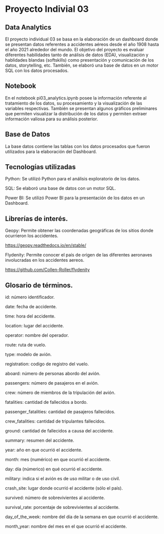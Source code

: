 # Proyecto Indivial 03
## Data Analytics

El proyecto individual 03 se basa en la elaboración de un dashboard donde se presentan datos referentes a accidentes aéreos desde el año 1908 hasta el año 2021 alrededor del mundo. El objetivo del proyecto es evaluar diferentes habilidades tanto de análisis de datos (EDA), visualización y hablidades blandas (softskills) como presentación y comunicación de los datos, storytelling, etc. También, se elaboró una base de datos en un motor SQL con los datos procesados.

## Notebook

En el notebook pi03_analytics.ipynb posee la información referente al tratamiento de los datos, su procesamiento y la visualización de las variables respectivas. También se presentan algunos gráficos preliminares que permiten visualizar la distribución de los datos y permiten extraer información valiosa para su análisis posterior.

## Base de Datos

La base datos contiene las tablas con los datos procesados que fueron utilizados para la elaboración del Dashboard.

## Tecnologías utilizadas

Python: Se utilizó Python para el análisis exploratorio de los datos.

SQL: Se elaboró una base de datos con un motor SQL.

Power BI: Se utilizó Power BI para la presentación de los datos en un Dashboard.

## Librerías de interés.

Geopy: Permite obtener las coordenadas geográficas de los sitios donde ocurrieron los accidentes. 

https://geopy.readthedocs.io/en/stable/

Flydenity: Permite conocer el país de origen de las diferentes aeronaves involucradas en los accidentes aereos. 

https://github.com/Collen-Roller/flydenity

## Glosario de términos.

id: número identificador.

date: fecha de accidente.

time: hora del accidente.

location: lugar del accidente.

operator: nombre del operador.

route: ruta de vuelo.

type: modelo de avión.

registration: codigo de registro del vuelo.

aboard: número de personas abordo del avión.

passengers: número de pasajeros en el avión.

crew: número de miembros de la tripulación del avión.

fatalities: cantidad de fallecidos a bordo.

passenger_fatalities: cantidad de pasajeros fallecidos.

crew_fatalities: cantidad de tripulantes fallecidos.

ground: cantidad de fallecidos a causa del accidente.

summary: resumen del accidente.

year: año en que ocurrió el accidente.

month: mes (numérico) en que ocurrió el accidente.

day: día (númerico) en qué ocurrió el accidente.

military: indica si el avión es de uso militar o de uso civil.

crash_site: lugar donde ocurrió el accidente (sólo el país).

survived: número de sobrevivientes al accidente.

survival_rate: porcentaje de sobrevivientes al accidente.

day_of_the_week: nombre del día de la semana en que ocurrió el accidente.

month_year: nombre del mes en el que ocurrió el accidente.


